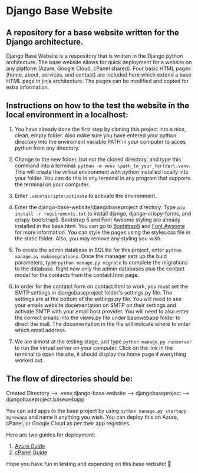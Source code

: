 # Django Base Website

## A repository for a base website written for the Django architecture.

Django Base Website is a respository that is written in the Django python architecture.  The base website allows for quick deployment for a website on any platform (Azure, Google Cloud, cPanel shared). Four basic HTML pages (home, about, services, and contact) are included here which extend a base HTML page in jinja architecture. The pages can be modified and copied for extra information. 

## Instructions on how to the test the website in the local environment in a localhost:

1. You have already done the first step by cloning this project into a nice, clean, empty folder.  Also make sure you have entered your python directory into the enviroment variable PATH in your computer to acces python from any directory. 

2. Change to the new folder, but not the cloned directory, and type this command into a terminal: ```python -m venv \path_to_your_forlder\.venv```. This will create the virtual environment with python installed locally into your folder. You can do this in any terminal in any program that supports the terminal on your computer.

3. Enter ```.venv\scripts\activate``` to activate the environment.

4. Enter the django-base-website/djangobaseproject directory. Type ```pip install -r requirements.txt``` to install django, django-crispy-forms, and crispy-bootstrap5. Bootstrap 5 and Font Awsome styling are already installed in the base.html.  You can go to [Bootstrap5](https://getbootstrap.com/docs/5.0/getting-started/introduction/) and [Font Awsome](https://fontawesome.com/) for more information. You can style the pages using the styles.css file in the static folder.  Also, you may remove any styling you wish.

5. To create the admin database in SQLlite for this project, enter ```python manage.py makemigrations```. Once the manager sets up the buid parameters, type ```python manage.py migrate``` to complete the migrations to the database.  Right now only the admin databases plus the contact model for the contacts from the contact.html page.

6. In order for the contatct form on contact.html to work, you must set the SMTP settings in djangobaseproject folder's settings.py file.  The settings are at the bottom of the settings.py file.  You will need to see your emails website docementation on SMTP on their settings and activate SMTP with your email host provider. You will need to also enter the correct emails into the views.py file under basewebapp folder to direct the mail.  The documentation in the file will indicate where to enter which email address.

7. We are almost at the testing stage, just type ```python manage.py runserver``` to run the virtual server on your computer. Click on the link in the terminal to open the site, it should display the home page if everything worked out.

## The flow of directories should be:

Created Directory --> .venv,django-base-website --> djangobaseproject --> djangobaseproject,basewebapp

You can add apps to the base project by using ```python manage.py startapp mynewapp``` and name it anything you wish.  You can deploy this on Azure, cPanel, or Google Cloud as per their app registries.

Here are two guides for deployment:
1. [Azure Guide](azure_deploy_vscode_guide.md)
2. [cPanel Guide](cpanel_deploy.md)

Hope you have fun in testing and expanding on this base website! 🙂


    
   
